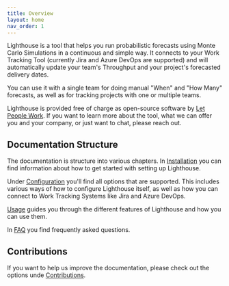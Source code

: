 ```yaml
---
title: Overview
layout: home
nav_order: 1
---
```


Lighthouse is a tool that helps you run probabilistic forecasts using Monte Carlo Simulations in a continuous and simple way. It connects to your Work Tracking Tool (currently Jira and Azure DevOps are supported) and will automatically update your team's Throughput and your project's forecasted delivery dates.

You can use it with a single team for doing manual "When" and "How Many" forecasts, as well as for tracking projects with one or multiple teams.

Lighthouse is provided free of charge as open-source software by [Let People Work](https://letpeople.work). If you want to learn more about the tool, what we can offer you and your company, or just want to chat, please reach out.

## Documentation Structure
The documentation is structure into various chapters. In [Installation](./installation/installation.html) you can find information about how to get started with setting up Lighthouse.

Under [Configuration](./configuration/configuration.html) you'll find all options that are supported. This includes various ways of how to configure Lighthouse itself, as well as how you can connect to Work Tracking Systems like Jira and Azure DevOps.

[Usage](./usage/usage.html) guides you through the different features of Lighthouse and how you can use them.

In [FAQ](./faq/faq.html) you find frequently asked questions.

## Contributions
If you want to help us improve the documentation, please check out the options unde [Contributions](./contributions/contributions.html).
